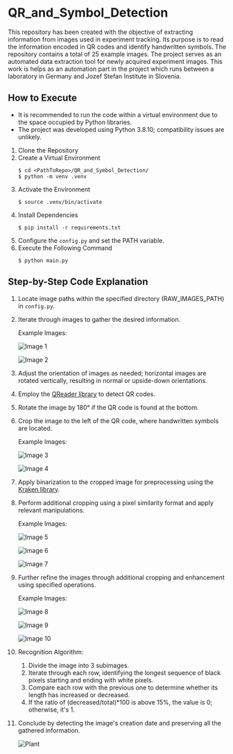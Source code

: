 # QR_and_Symbol_Detection

This repository has been created with the objective of extracting information from images used in experiment tracking. Its purpose is to read the information encoded in QR codes and identify handwritten symbols. The repository contains a total of 25 example images. The project serves as an automated data extraction tool for newly acquired experiment images. This work is helps as an automation part in the project which runs between a laboratory in Germany  and Jozef Stefan Institute in Slovenia.

## How to Execute

- It is recommended to run the code within a virtual environment due to the space occupied by Python libraries.
- The project was developed using Python 3.8.10; compatibility issues are unlikely.
1. Clone the Repository
2. Create a Virtual Environment
    ```
    $ cd <PathToRepo>/QR_and_Symbol_Detection/
    $ python -m venv .venv
    ```
3. Activate the Environment
    ```
    $ source .venv/bin/activate
    ```
4. Install Dependencies
    ```
    $ pip install -r requirements.txt
    ```
5. Configure the `config.py` and set the PATH variable.
6. Execute the Following Command
    ```
    $ python main.py
    ```

## Step-by-Step Code Explanation

1. Locate image paths within the specified directory (RAW_IMAGES_PATH) in `config.py`.
2. Iterate through images to gather the desired information.

    Example Images:

    ![Image 1](https://github.com/Alperenlcr/QR_and_Symbol_Detection/assets/75525649/f7cc1f7a-bd0c-4463-9882-87b5c5ac6913)

    ![Image 2](https://github.com/Alperenlcr/QR_and_Symbol_Detection/assets/75525649/34dc0f95-9e29-400d-ba39-d61f8fe0f1c5)

3. Adjust the orientation of images as needed; horizontal images are rotated vertically, resulting in normal or upside-down orientations.
4. Employ the [QReader library](https://pypi.org/project/qreader/) to detect QR codes.
5. Rotate the image by 180° if the QR code is found at the bottom.
6. Crop the image to the left of the QR code, where handwritten symbols are located.

    Example Images:

    ![Image 3](https://github.com/Alperenlcr/QR_and_Symbol_Detection/assets/75525649/bbac2c79-f999-4cb4-8fd3-edebcf810bb9)

    ![Image 4](https://github.com/Alperenlcr/QR_and_Symbol_Detection/assets/75525649/29b4fff9-9dce-464d-8723-fa11d4cac8aa)

7. Apply binarization to the cropped image for preprocessing using the [Kraken library](https://pypi.org/project/kraken/).
8. Perform additional cropping using a pixel similarity format and apply relevant manipulations.

    Example Images:

    ![Image 5](https://github.com/Alperenlcr/QR_and_Symbol_Detection/assets/75525649/96f90bc1-0105-45a9-805a-f04c863da529)

    ![Image 6](https://github.com/Alperenlcr/QR_and_Symbol_Detection/assets/75525649/a8f5a419-1ae8-4883-add5-b2dc4133cb36)

    ![Image 7](https://github.com/Alperenlcr/QR_and_Symbol_Detection/assets/75525649/fc9c6be2-a4d5-4304-b6d9-3625afc54ef2)

9. Further refine the images through additional cropping and enhancement using specified operations.

    Example Images:

    ![Image 8](https://github.com/Alperenlcr/QR_and_Symbol_Detection/assets/75525649/e07303c6-b77d-44f7-914f-0e4a7df4dff5)

    ![Image 9](https://github.com/Alperenlcr/QR_and_Symbol_Detection/assets/75525649/6d5ae016-602a-4715-bcf1-a61492857462)

    ![Image 10](https://github.com/Alperenlcr/QR_and_Symbol_Detection/assets/75525649/a65ae55a-4a86-4efc-ba6a-59557ca8ef4d)

10. Recognition Algorithm:

    1. Divide the image into 3 subimages.
    2. Iterate through each row, identifying the longest sequence of black pixels starting and ending with white pixels.
    3. Compare each row with the previous one to determine whether its length has increased or decreased.
    4. If the ratio of (decreased/total)*100 is above 15%, the value is 0; otherwise, it's 1.

11. Conclude by detecting the image's creation date and preserving all the gathered information.

    ![Plant](https://github.com/Alperenlcr/QR_and_Symbol_Detection/assets/75525649/e83ba821-851b-4f4d-ab0a-77a45eef0f2c)
